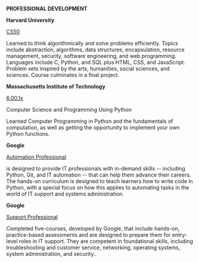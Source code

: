 **PROFESSIONAL DEVELOPMENT**


__Harvard University__
 
[CS50](https://certificates.cs50.io/516bfb55-056a-45e2-b3b9-7e53da3f3066.png?size=letter)

 Learned to think algorithmically and solve problems efficiently. Topics include abstraction, algorithms, data structures, encapsulation, resource management, security, software engineering, and web programming. Languages include C, Python, and SQL plus HTML, CSS, and JavaScript. Problem sets inspired by the arts, humanities, social sciences, and sciences. Course culminates in a final project.


**Massachusetts Institute of Technology**

[6.00.1x](https://courses.edx.org/certificates/bd4e275b72b344b4927bbe14346ab28b)

Computer Science and Programming Using Python

Learned Computer Programming in Python and the fundamentals of computation, as well as getting the opportunity to implement your own Python functions.


**Google**

[Automation Professional](https://www.youracclaim.com/badges/86bb6b2b-621c-4de2-915f-33fc738aca10)

is designed to provide IT professionals with in-demand skills -- including Python, Git, and IT automation -- that can help them advance their careers. The hands-on curriculum is designed to teach learners how to write code in Python, with a special focus on how this applies to automating tasks in the world of IT support and systems administration.


**Google**

[Support Professional](https://www.youracclaim.com/badges/ae40864e-3d23-489b-ac2e-5ec9f1bf525a)

Completed five-courses, developed by Google, that include hands-on, practice-based assessments and are designed to prepare them for entry-level roles in IT support. They are competent in foundational skills, including troubleshooting and customer service, networking, operating systems, system administration, and security..
